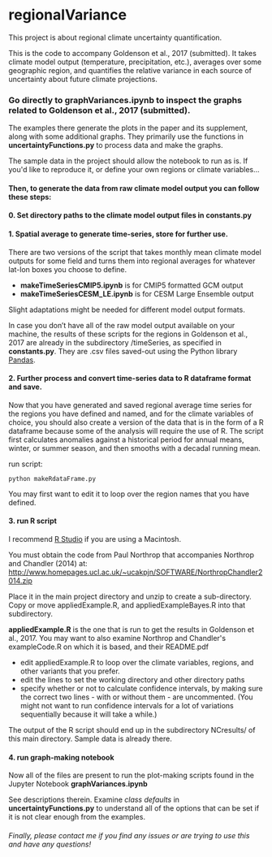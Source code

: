 # regionalVariance
This project is about regional climate uncertainty quantification.

This is the code to accompany Goldenson et al., 2017 (submitted). It takes climate model output (temperature, precipitation, etc.), averages over some geographic region, and quantifies the relative variance in each source of uncertainty about future climate projections.

### Go directly to <strong>graphVariances.ipynb</strong> to inspect the graphs related to Goldenson et al., 2017 (submitted).
The examples there generate the plots in the paper and its supplement, along with some additional graphs. They primarily use the functions in <strong>uncertaintyFunctions.py</strong> to process data and make the graphs.

The sample data in the project should allow the notebook to run as is. If you'd like to reproduce it, or define your own regions or climate variables...

#### Then, to generate the data from raw climate model output you can follow these steps:

#### 0. Set directory paths to the climate model output files in <strong>constants.py</strong>

#### 1. Spatial average to generate time-series, store for further use.

There are two versions of the script that takes monthly mean climate model outputs for some field and turns them into regional averages for whatever lat-lon boxes you choose to define.
- <strong>makeTimeSeriesCMIP5.ipynb</strong> is for CMIP5 formatted GCM output
- <strong>makeTimeSeriesCESM_LE.ipynb</strong> is for CESM Large Ensemble output

Slight adaptations might be needed for different model output formats.

In case you don’t have all of the raw model output available on your machine, the results of these scripts for the regions in Goldenson et al., 2017 are already in the subdirectory /timeSeries, as specified in <strong>constants.py</strong>. They are .csv files saved-out using the Python library <a href='http://pandas.pydata.org'>Pandas</a>.

#### 2. Further process and convert time-series data to R dataframe format and save.
Now that you have generated and saved regional average time series for the regions you have defined and named, and for the climate variables of choice, you should also create a version of the data that is in the form of a R dataframe because some of the analysis will require the use of R. The script first calculates anomalies against a historical period for annual means, winter, or summer season, and then smooths with a decadal running mean.

run script:

	python makeRdataFrame.py
You may first want to edit it to loop over the region names that you have defined.

#### 3. run R script
I recommend <a href='https://www.rstudio.com/products/rstudio/#Desktop'>R Studio</a> if you are using a Macintosh.

You must obtain the code from Paul Northrop that accompanies Northrop and Chandler (2014) at:  http://www.homepages.ucl.ac.uk/~ucakpjn/SOFTWARE/NorthropChandler2014.zip

Place it in the main project directory and unzip to create a sub-directory. Copy or move appliedExample.R, and appliedExampleBayes.R into that subdirectory.   

<strong>appliedExample.R</strong> is the one that is run to get the results in Goldenson et al., 2017. You may want to also examine Northrop and Chandler's exampleCode.R on which it is based, and their README.pdf

- edit appliedExample.R to loop over the climate variables, regions, and other variants that you prefer.
- edit the lines to set the working directory and other directory paths
- specify whether or not to calculate confidence intervals, by making sure the correct two lines - with or without them - are uncommented. (You might not want to run confidence intervals for a lot of variations sequentially because it will take a while.)

The output of the R script should end up in the subdirectory NCresults/ of this main directory. Sample data is already there.

#### 4. run graph-making notebook
Now all of the files are present to run the plot-making scripts found in the Jupyter Notebook <strong>graphVariances.ipynb</strong>

See descriptions therein. Examine <em>class defaults</em> in <strong>uncertaintyFunctions.py</strong> to understand all of the options that can be set if it is not clear enough from the examples.

###### Finally, please contact me if you find any issues or are trying to use this and have any questions!

